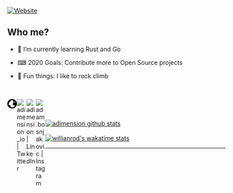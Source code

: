 [![Website](https://img.shields.io/website?label=adimension.io&style=for-the-badge&url=https%3A%2F%2Fadimension.io)](https://adimension.io)

## Who me?

- 🌱 I’m currently learning Rust and Go
- ⌨ 2020 Goals: Contribute more to Open Source projects
- 🧗 Fun things: I like to rock climb

   <br />

[<img align="left" alt="adimension.io" width="22px" src="https://raw.githubusercontent.com/iconic/open-iconic/master/svg/globe.svg" />][website]
[<img align="left" alt="adimension_io | Twitter" width="22px" src="https://cdn.jsdelivr.net/npm/simple-icons@v3/icons/twitter.svg" />][twitter]
[<img align="left" alt="adimension | LinkedIn" width="22px" src="https://cdn.jsdelivr.net/npm/simple-icons@v3/icons/linkedin.svg" />][linkedin]
[<img align="left" alt="adam.bosnjakovic | Instagram" width="22px" src="https://cdn.jsdelivr.net/npm/simple-icons@v3/icons/instagram.svg" />][instagram]

<br />
<br />

[![adimension github stats](https://github-readme-stats.vercel.app/api?username=abosnjakovic)](https://github.com/anuraghazra/github-readme-stats)<br />
<br />
[![willianrod's wakatime stats](https://github-readme-stats.vercel.app/api/wakatime?username=adimension)](https://github.com/anuraghazra/github-readme-stats)<br />

---

[website]: https://adimension.io
[twitter]: https://twitter.com/adimension_io
[instagram]: https://www.instagram.com/adam.bosnjakovic
[linkedin]: https://www.linkedin.com/in/adimension/
